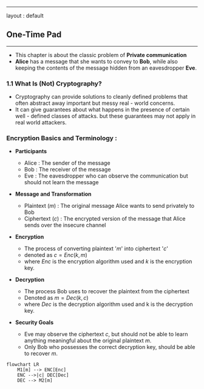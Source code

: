 
---
layout : default
## One-Time Pad
---

- This chapter is about the classic problem of **Private communication**
- **Alice** has a message that she wants to convey to **Bob**, while also keeping the contents of the message hidden from an eavesdropper **Eve**.

### 1.1 What Is (Not) Cryptography?

- Cryptography can provide solutions to cleanly defined problems that often abstract away important but messy real - world concerns. 
- It can give guarantees about what happens in the presence of certain well - defined classes of attacks. but these guarantees may not apply in real world attackers.


### Encryption Basics and Terminology : 

- **Participants**
	- Alice : The sender of the message
	- Bob : The receiver of the message
	- Eve : The eavesdropper who can observe the communication but should not learn the message 
- **Message and Transformation**
	- Plaintext ($m$) : The original message Alice wants to send privately to Bob
	- Ciphertext ($c$) : The encrypted version of the message that Alice sends over the insecure channel 
- **Encryption**
	- The process of converting plaintext '$m$' into ciphertext '$c$'
	- denoted as $c = Enc( k, m )$ 
	- where $Enc$ is the encryption algorithm used and $k$ is the encryption key.
- **Decryption**
	- The process Bob uses to recover the plaintext from the ciphertext
	- Denoted as $m = Dec( k, c )$
	- where $Dec$ is the decryption algorithm used and k is the decryption key.

- **Security Goals**
	- Eve may observe the ciphertext $c$, but should not be able to learn anything meaningful about the original plaintext $m$.
	- Only Bob who possesses the correct decryption key, should be able to recover $m$.


```mermaid
flowchart LR
    M1[m] --> ENC[Enc]
    ENC -->|c| DEC[Dec]
    DEC --> M2[m]
```



